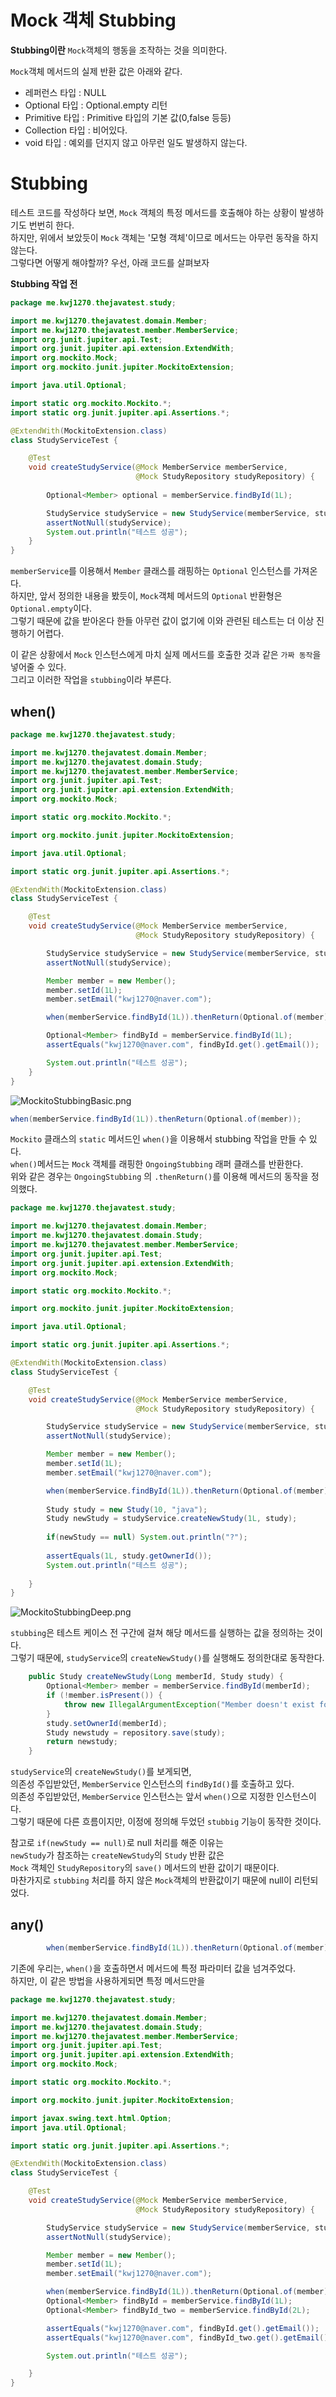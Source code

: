 # Mock 객체 Stubbing
**Stubbing이란** `Mock`객체의 행동을 조작하는 것을 의미한다.    
    
`Mock`객체 메서드의 실제 반환 값은 아래와 같다.      
        
* 레퍼런스 타입 : NULL
* Optional 타입 : Optional.empty 리턴  
* Primitive 타입 : Primitive 타입의 기본 값(0,false 등등)     
* Collection 타입 : 비어있다.    
* void 타입 : 예외를 던지지 않고 아무런 일도 발생하지 않는다.       
    
# Stubbing    
테스트 코드를 작성하다 보면, `Mock` 객체의 특정 메서드를 호출해야 하는 상황이 발생하기도 번번히 한다.     
하지만, 위에서 보았듯이 `Mock` 객체는 '모형 객체'이므로 메서드는 아무런 동작을 하지 않는다.   
그렇다면 어떻게 해야할까? 우선, 아래 코드를 살펴보자    

**Stubbing 작업 전**
```java
package me.kwj1270.thejavatest.study;

import me.kwj1270.thejavatest.domain.Member;
import me.kwj1270.thejavatest.member.MemberService;
import org.junit.jupiter.api.Test;
import org.junit.jupiter.api.extension.ExtendWith;
import org.mockito.Mock;
import org.mockito.junit.jupiter.MockitoExtension;

import java.util.Optional;

import static org.mockito.Mockito.*;
import static org.junit.jupiter.api.Assertions.*;

@ExtendWith(MockitoExtension.class)
class StudyServiceTest {

    @Test
    void createStudyService(@Mock MemberService memberService,
                            @Mock StudyRepository studyRepository) {
        
        Optional<Member> optional = memberService.findById(1L);

        StudyService studyService = new StudyService(memberService, studyRepository);
        assertNotNull(studyService);
        System.out.println("테스트 성공");
    }
}
``` 
`memberService`를 이용해서 `Member` 클래스를 래핑하는 `Optional` 인스턴스를 가져온다.            
하지만, 앞서 정의한 내용을 봤듯이, `Mock`객체 메서드의 `Optional` 반환형은 `Optional.empty`이다.         
그렇기 때문에 값을 받아온다 한들 아무런 값이 없기에 이와 관련된 테스트는 더 이상 진행하기 어렵다.            
        
이 같은 상황에서 `Mock` 인스턴스에게 마치 실제 메서드를 호출한 것과 같은 `가짜 동작`을 넣어줄 수 있다.       
그리고 이러한 작업을 `stubbing`이라 부른다.         
  
## when()   
```java
package me.kwj1270.thejavatest.study;

import me.kwj1270.thejavatest.domain.Member;
import me.kwj1270.thejavatest.domain.Study;
import me.kwj1270.thejavatest.member.MemberService;
import org.junit.jupiter.api.Test;
import org.junit.jupiter.api.extension.ExtendWith;
import org.mockito.Mock;

import static org.mockito.Mockito.*;

import org.mockito.junit.jupiter.MockitoExtension;

import java.util.Optional;

import static org.junit.jupiter.api.Assertions.*;

@ExtendWith(MockitoExtension.class)
class StudyServiceTest {

    @Test
    void createStudyService(@Mock MemberService memberService,
                            @Mock StudyRepository studyRepository) {

        StudyService studyService = new StudyService(memberService, studyRepository);
        assertNotNull(studyService);

        Member member = new Member();
        member.setId(1L);
        member.setEmail("kwj1270@naver.com");

        when(memberService.findById(1L)).thenReturn(Optional.of(member));

        Optional<Member> findById = memberService.findById(1L);
        assertEquals("kwj1270@naver.com", findById.get().getEmail());

        System.out.println("테스트 성공");
    }
}
```   
   
![MockitoStubbingBasic.png](./images/MockitoStubbingBasic.png)     

```java
when(memberService.findById(1L)).thenReturn(Optional.of(member));
```   
`Mockito` 클래스의 `static` 메서드인 `when()`을 이용해서 stubbing 작업을 만들 수 있다.     
`when()`메서드는 `Mock` 객체를 래핑한 `OngoingStubbing` 래퍼 클래스를 반환한다.         
위와 같은 경우는 `OngoingStubbing` 의 `.thenReturn()`를 이용해 메서드의 동작을 정의했다.       

```java
package me.kwj1270.thejavatest.study;

import me.kwj1270.thejavatest.domain.Member;
import me.kwj1270.thejavatest.domain.Study;
import me.kwj1270.thejavatest.member.MemberService;
import org.junit.jupiter.api.Test;
import org.junit.jupiter.api.extension.ExtendWith;
import org.mockito.Mock;

import static org.mockito.Mockito.*;

import org.mockito.junit.jupiter.MockitoExtension;

import java.util.Optional;

import static org.junit.jupiter.api.Assertions.*;

@ExtendWith(MockitoExtension.class)
class StudyServiceTest {

    @Test
    void createStudyService(@Mock MemberService memberService,
                            @Mock StudyRepository studyRepository) {

        StudyService studyService = new StudyService(memberService, studyRepository);
        assertNotNull(studyService);

        Member member = new Member();
        member.setId(1L);
        member.setEmail("kwj1270@naver.com");

        when(memberService.findById(1L)).thenReturn(Optional.of(member));
    
        Study study = new Study(10, "java");
        Study newStudy = studyService.createNewStudy(1L, study);
        
        if(newStudy == null) System.out.println("?");
    
        assertEquals(1L, study.getOwnerId());
        System.out.println("테스트 성공");
    
    }
}
```
![MockitoStubbingDeep.png](./images/MockitoStubbingDeep.png)          
      
`stubbing`은 테스트 케이스 전 구간에 걸쳐 해당 메서드를 실행하는 값을 정의하는 것이다.       
그렇기 때문에, `studyService`의 `createNewStudy()`를 실행해도 정의한대로 동작한다.       

```java
    public Study createNewStudy(Long memberId, Study study) {
        Optional<Member> member = memberService.findById(memberId);
        if (!member.isPresent()) {
            throw new IllegalArgumentException("Member doesn't exist for id: '" + memberId + "'");
        }
        study.setOwnerId(memberId);
        Study newstudy = repository.save(study);
        return newstudy;
    }
```    
`studyService`의 `createNewStudy()`를 보게되면,         
의존성 주입받았던, `MemberService` 인스턴스의 `findById()`를 호출하고 있다.        
의존성 주입받았던, `MemberService` 인스턴스는 앞서 `when()`으로 지정한 인스턴스이다.    
그렇기 때문에 다른 흐름이지만, 이정에 정의해 두었던 `stubbig` 기능이 동작한 것이다.      
                
참고로 `if(newStudy == null)`로 null 처리를 해준 이유는          
`newStudy`가 참조하는 `createNewStudy`의 `Study` 반환 값은          
`Mock` 객체인 `StudyRepository`의 `save()` 메서드의 반환 값이기 때문이다.         
마찬가지로 `stubbing` 처리를 하지 않은 `Mock`객체의 반환값이기 때문에 null이 리턴되었다.    

## any()   
```java
        when(memberService.findById(1L)).thenReturn(Optional.of(member));
```
기존에 우리는, `when()`을 호출하면서 메서드에 특정 파라미터 값을 넘겨주었다.      
하지만, 이 같은 방법을 사용하게되면 특정 메서드만을 

```java
package me.kwj1270.thejavatest.study;

import me.kwj1270.thejavatest.domain.Member;
import me.kwj1270.thejavatest.domain.Study;
import me.kwj1270.thejavatest.member.MemberService;
import org.junit.jupiter.api.Test;
import org.junit.jupiter.api.extension.ExtendWith;
import org.mockito.Mock;

import static org.mockito.Mockito.*;

import org.mockito.junit.jupiter.MockitoExtension;

import javax.swing.text.html.Option;
import java.util.Optional;

import static org.junit.jupiter.api.Assertions.*;

@ExtendWith(MockitoExtension.class)
class StudyServiceTest {

    @Test
    void createStudyService(@Mock MemberService memberService,
                            @Mock StudyRepository studyRepository) {

        StudyService studyService = new StudyService(memberService, studyRepository);
        assertNotNull(studyService);

        Member member = new Member();
        member.setId(1L);
        member.setEmail("kwj1270@naver.com");

        when(memberService.findById(1L)).thenReturn(Optional.of(member));
        Optional<Member> findById = memberService.findById(1L);
        Optional<Member> findById_two = memberService.findById(2L);

        assertEquals("kwj1270@naver.com", findById.get().getEmail());
        assertEquals("kwj1270@naver.com", findById_two.get().getEmail());

        System.out.println("테스트 성공");

    }
}
```   
![]()   
  

